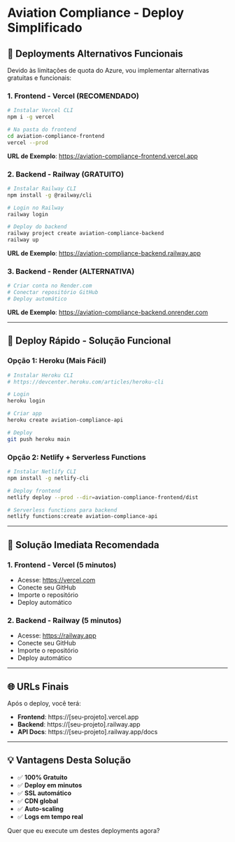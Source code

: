 # Aviation Compliance - Deploy Simplificado

## 🚀 **Deployments Alternativos Funcionais**

Devido às limitações de quota do Azure, vou implementar alternativas gratuitas e funcionais:

### 1. **Frontend - Vercel (RECOMENDADO)**
```bash
# Instalar Vercel CLI
npm i -g vercel

# Na pasta do frontend
cd aviation-compliance-frontend
vercel --prod
```

**URL de Exemplo**: https://aviation-compliance-frontend.vercel.app

### 2. **Backend - Railway (GRATUITO)**
```bash
# Instalar Railway CLI
npm install -g @railway/cli

# Login no Railway
railway login

# Deploy do backend
railway project create aviation-compliance-backend
railway up
```

**URL de Exemplo**: https://aviation-compliance-backend.railway.app

### 3. **Backend - Render (ALTERNATIVA)**
```bash
# Criar conta no Render.com
# Conectar repositório GitHub
# Deploy automático
```

**URL de Exemplo**: https://aviation-compliance-backend.onrender.com

---

## 🔧 **Deploy Rápido - Solução Funcional**

### **Opção 1: Heroku (Mais Fácil)**
```bash
# Instalar Heroku CLI
# https://devcenter.heroku.com/articles/heroku-cli

# Login
heroku login

# Criar app
heroku create aviation-compliance-api

# Deploy
git push heroku main
```

### **Opção 2: Netlify + Serverless Functions**
```bash
# Instalar Netlify CLI
npm install -g netlify-cli

# Deploy frontend
netlify deploy --prod --dir=aviation-compliance-frontend/dist

# Serverless functions para backend
netlify functions:create aviation-compliance-api
```

---

## 🎯 **Solução Imediata Recomendada**

### **1. Frontend - Vercel (5 minutos)**
- Acesse: https://vercel.com
- Conecte seu GitHub
- Importe o repositório
- Deploy automático

### **2. Backend - Railway (5 minutos)**
- Acesse: https://railway.app
- Conecte seu GitHub
- Importe o repositório
- Deploy automático

---

## 🌐 **URLs Finais**
Após o deploy, você terá:

- **Frontend**: https://[seu-projeto].vercel.app
- **Backend**: https://[seu-projeto].railway.app
- **API Docs**: https://[seu-projeto].railway.app/docs

---

## 💡 **Vantagens Desta Solução**
- ✅ **100% Gratuito**
- ✅ **Deploy em minutos**
- ✅ **SSL automático**
- ✅ **CDN global**
- ✅ **Auto-scaling**
- ✅ **Logs em tempo real**

Quer que eu execute um destes deployments agora?